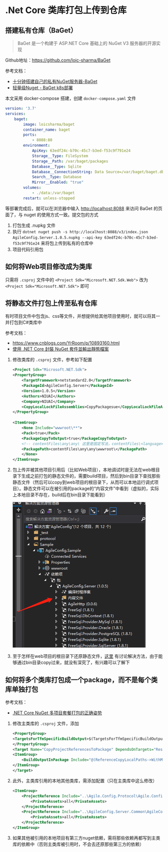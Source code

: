 # .Net Core 类库打包上传到仓库

## 搭建私有仓库（BaGet）

> BaGet 是一个构建于 ASP.NET Core 基础上的 NuGet V3 服务器的开源实现

Github地址：<https://github.com/loic-sharma/BaGet>

参考文档：

- [十分钟搭建自己的私有NuGet服务器-BaGet](https://my.oschina.net/u/3772973/blog/4470291)
- [轻量级Nuget - BaGet k8s部署](https://www.cnblogs.com/shanyou/p/14692238.html)

本文采用 docker-compose 搭建，创建 `docker-compose.yaml` 文件

```yml
version: '3.7'
services:
    baget:
        image: loicsharma/baget
        container_name: baget
        ports:
            - 8088:80
        environment:
            ApiKey: 63edf24c-b70c-45c7-b3ed-f53c9f791e24
            Storage__Type: FileSystem
            Storage__Path: /var/baget/packages
            Database__Type: Sqlite
            Database__ConnectionString: Data Source=/var/baget/baget.db
            Search__Type: Database
            Mirror__Enabled: "true"
        volumes:
            - ./data:/var/baget
        restart: unless-stopped
```

等部署完成后，就可以在浏览器中输入 <http://localhost:8088> 来访问 BaGet 的页面了，与 nuget 的使用方式一致。提交包的方式

1. 打包生成 .nupkg 文件
2. 执行 `dotnet nuget push -s http://localhost:8088/v3/index.json AgileConfig.Server.1.0.5.nupkg --api-key 63edf24c-b70c-45c7-b3ed-f53c9f791e24` 来将包上传到私有的仓库中
3. 项目代码引用包

## 如何将Web项目修改成为类库

只需将 `.csproj` 文件中的 `<Project Sdk="Microsoft.NET.Sdk.Web">` 改为 `<Project Sdk="Microsoft.NET.Sdk">` 即可

## 将静态文件打包上传至私有仓库

有时项目文件中包含js、css等文件，并想提供给其他项目使用时，就可以将其一并打包到C#类库中

参考文档：

- <https://www.cnblogs.com/YrRoom/p/10893160.html>
- [使用 .NET Core 封裝 NuGet 套件並輸出靜態檔案](https://blog.poychang.net/output-static-content-file-to-project-in-dotnet-core-nuget-pack/)

1. 修改类库的 `.csproj` 文件，参考如下配置

    ```xml
    <Project Sdk="Microsoft.NET.Sdk">
    <PropertyGroup>
        <TargetFramework>netstandard2.0</TargetFramework>
        <PackageId>AgileConfig.Server</PackageId>
        <Version>1.0.5</Version>
        <Authors>NIUAI</Authors>
        <Company>NIUAI</Company>
        <CopyLocalLockFileAssemblies>CopyPackagesue</CopyLocalLockFileAssemblies>
    </PropertyGroup>
    
    <ItemGroup>
        <None Include="wwwroot\**">
        <Pack>true</Pack>
        <PackageCopyToOutput>true</PackageCopyToOutput>
        <!-- contentFiles\any\any\ 这里是固定写法，contentFiles\<language>\<target_framework> -->
        <PackagePath>contentFiles\any\any\wwwroot\</PackagePath>
        </None>
    </ItemGroup>
    ```

2. 包上传并被其他项目引用后（比如Web项目），本地调试时是无法在web根目录下生成之前打包的静态文件的，需要build项目，然后到bin目录下查找那些静态文件（然后可以copy到web项目的根目录下，从而可以本地运行调式项目）。静态文件可以在被引用的package的“内容文件”中看到（虚拟的，实际上本地目录不存在，build后在bin目录下能看到）

    ![nuget-content-file](./assets/images/nuget-content-file.png)

3. 至于怎样在web项目的根目录下还原静态文件，[这里](https://stackoverflow.com/questions/40469058/nuget-content-files-in-net-core-solution-not-getting-copied-when-installing-thr/56738870#56738870) 有讨论解决方法，由于能够通过bin目录copy过来，就没有深究了，有兴趣可以了解下

## 如何将多个类库打包成一个package，而不是每个类库单独打包

参考文档：

- [.NET Core NuGet 多项目套餐打包的正确姿势](https://www.cnblogs.com/dudu/p/11604992.html)

1. 修改主类库的 `.csproj` 文件，添加

    ```xml
    <PropertyGroup>
    <TargetsForTfmSpecificBuildOutput>$(TargetsForTfmSpecificBuildOutput);CopyProjectReferencesToPackage</TargetsForTfmSpecificBuildOutput>
    </PropertyGroup>
    <Target Name="CopyProjectReferencesToPackage" DependsOnTargets="ResolveReferences">
    <ItemGroup>
        <BuildOutputInPackage Include="@(ReferenceCopyLocalPaths->WithMetadataValue('ReferenceSourceTarget', 'ProjectReference'))" />
    </ItemGroup>
    </Target>
    ```

2. 此外，主类库引用的本地其他类库，需添加配置（只在主类库中这么修改）

    ```xml
    <ItemGroup>
        <ProjectReference Include="..\Agile.Config.Protocol\Agile.Config.Protocol.csproj">
            <PrivateAssets>all</PrivateAssets>
        </ProjectReference>
        <ProjectReference Include="..\AgileConfig.Server.Common\AgileConfig.Server.Common.csproj">
            <PrivateAssets>all</PrivateAssets>
        </ProjectReference>
    </ItemGroup>
    ```

3. 如果其他被引用的本地项目有第三方nuget依赖，需将那些依赖再都写到主类库的依赖中（否则主类库被引用时，不会去还原那些第三方的依赖）
